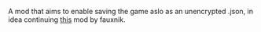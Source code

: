 A mod that aims to enable saving the game aslo as an unencrypted .json, in idea continuing [this](https://github.com/fauxnik/DerailValleyUnencryptedSaveGameMod) mod by fauxnik.
